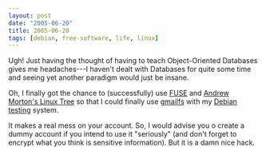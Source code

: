 ```yaml
---
layout: post
date: "2005-06-20"
title: 2005-06-20
tags: [debian, free-software, life, linux]
---
```

Ugh! Just having the thought of having to teach Object-Oriented
Databases gives me headaches---I haven't dealt with Databases for
quite some time and seeing yet another paradigm would just be
insane.

Oh, I finally got the chance to (successfully) use
[FUSE](http://fuse.sf.net) and
[Andrew Morton's Linux Tree](http://www.kernel.org/) so that I
could finally use
[gmailfs](http://richard.jones.name/google-hacks/gmail-filesystem/gmail-filesystem.html)
with my [Debian](http://www.debian.org/)
[testing](http://www.debian.org/releases/testing/) system.

It makes a real mess on your account. So, I would advise you o
create a dummy account if you intend to use it "seriously" (and
don't forget to encrypt what you think is sensitive information).
But it is a damn nice hack.


